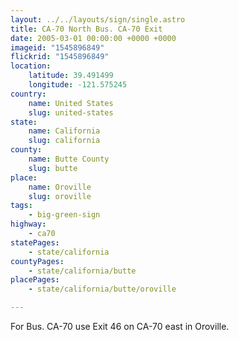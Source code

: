 ```yaml
---
layout: ../../layouts/sign/single.astro
title: CA-70 North Bus. CA-70 Exit
date: 2005-03-01 00:00:00 +0000 +0000
imageid: "1545896849"
flickrid: "1545896849"
location:
    latitude: 39.491499
    longitude: -121.575245
country:
    name: United States
    slug: united-states
state:
    name: California
    slug: california
county:
    name: Butte County
    slug: butte
place:
    name: Oroville
    slug: oroville
tags:
    - big-green-sign
highway:
    - ca70
statePages:
    - state/california
countyPages:
    - state/california/butte
placePages:
    - state/california/butte/oroville

---
```

For Bus. CA-70 use Exit 46 on CA-70 east in Oroville.